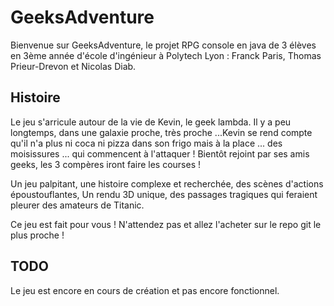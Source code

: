 # GeeksAdventure
Bienvenue sur GeeksAdventure, le projet RPG console en java de 3 élèves en 3ème année d'école d'ingénieur à Polytech Lyon : Franck Paris, Thomas Prieur-Drevon et Nicolas Diab.

## Histoire
Le jeu s'arricule autour de la vie de Kevin, le geek lambda. Il y a peu longtemps, dans une galaxie proche, très proche ...Kevin se rend compte qu'il n'a plus ni coca ni pizza dans son frigo mais à la place ... des moisissures ... qui commencent à l'attaquer ! Bientôt rejoint par ses amis geeks, les 3 compères iront faire les courses !

Un jeu palpitant, une histoire complexe et recherchée, des scènes d'actions époustouflantes, Un rendu 3D unique, des passages tragiques qui feraient pleurer des amateurs de Titanic.

Ce jeu est fait pour vous ! N'attendez pas et allez l'acheter sur le repo git le plus proche !

## TODO
Le jeu est encore en cours de création et pas encore fonctionnel.